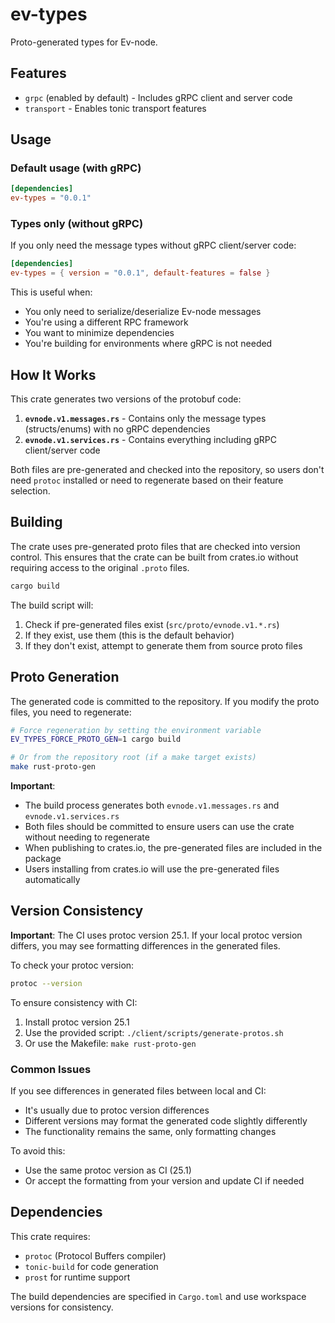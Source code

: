 # ev-types

Proto-generated types for Ev-node.

## Features

- `grpc` (enabled by default) - Includes gRPC client and server code
- `transport` - Enables tonic transport features

## Usage

### Default usage (with gRPC)

```toml
[dependencies]
ev-types = "0.0.1"
```

### Types only (without gRPC)

If you only need the message types without gRPC client/server code:

```toml
[dependencies]
ev-types = { version = "0.0.1", default-features = false }
```

This is useful when:

- You only need to serialize/deserialize Ev-node messages
- You're using a different RPC framework
- You want to minimize dependencies
- You're building for environments where gRPC is not needed

## How It Works

This crate generates two versions of the protobuf code:

1. **`evnode.v1.messages.rs`** - Contains only the message types (structs/enums) with no gRPC dependencies
2. **`evnode.v1.services.rs`** - Contains everything including gRPC client/server code

Both files are pre-generated and checked into the repository, so users don't need `protoc` installed or need to regenerate based on their feature selection.

## Building

The crate uses pre-generated proto files that are checked into version control. This ensures that the crate can be built from crates.io without requiring access to the original `.proto` files.

```bash
cargo build
```

The build script will:
1. Check if pre-generated files exist (`src/proto/evnode.v1.*.rs`)
2. If they exist, use them (this is the default behavior)
3. If they don't exist, attempt to generate them from source proto files

## Proto Generation

The generated code is committed to the repository. If you modify the proto files, you need to regenerate:

```bash
# Force regeneration by setting the environment variable
EV_TYPES_FORCE_PROTO_GEN=1 cargo build

# Or from the repository root (if a make target exists)
make rust-proto-gen
```

**Important**: 
- The build process generates both `evnode.v1.messages.rs` and `evnode.v1.services.rs`
- Both files should be committed to ensure users can use the crate without needing to regenerate
- When publishing to crates.io, the pre-generated files are included in the package
- Users installing from crates.io will use the pre-generated files automatically

## Version Consistency

**Important**: The CI uses protoc version 25.1. If your local protoc version differs, you may see formatting differences in the generated files.

To check your protoc version:

```bash
protoc --version
```

To ensure consistency with CI:

1. Install protoc version 25.1
2. Use the provided script: `./client/scripts/generate-protos.sh`
3. Or use the Makefile: `make rust-proto-gen`

### Common Issues

If you see differences in generated files between local and CI:

- It's usually due to protoc version differences
- Different versions may format the generated code slightly differently
- The functionality remains the same, only formatting changes

To avoid this:

- Use the same protoc version as CI (25.1)
- Or accept the formatting from your version and update CI if needed

## Dependencies

This crate requires:

- `protoc` (Protocol Buffers compiler)
- `tonic-build` for code generation
- `prost` for runtime support

The build dependencies are specified in `Cargo.toml` and use workspace versions for consistency.
